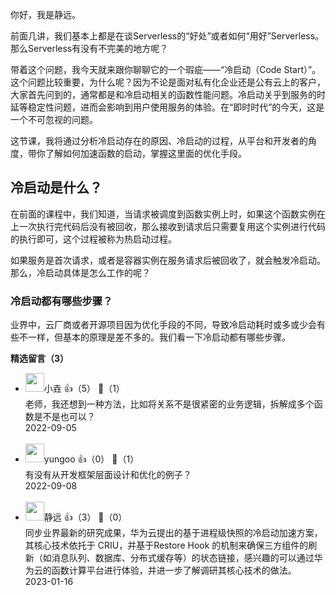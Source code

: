 你好，我是静远。

前面几讲，我们基本上都是在谈Serverless的“好处”或者如何“用好”Serverless。那么Serverless有没有不完美的地方呢？

带着这个问题，我今天就来跟你聊聊它的一个瑕疵——“冷启动（Code Start）”。这个问题比较重要，为什么呢？因为不论是面对私有化企业还是公有云上的客户，大家首先问到的，通常都是和冷启动相关的函数性能问题。冷启动关乎到服务的时延等稳定性问题，进而会影响到用户使用服务的体验。在“即时时代”的今天，这是一个不可忽视的问题。

这节课，我将通过分析冷启动存在的原因、冷启动的过程，从平台和开发者的角度，带你了解如何加速函数的启动，掌握这里面的优化手段。

## 冷启动是什么？

在前面的课程中，我们知道，当请求被调度到函数实例上时，如果这个函数实例在上一次执行完代码后没有被回收，那么接收到请求后只需要复用这个实例进行代码的执行即可，这个过程被称为热启动过程。

如果服务是首次请求，或者是容器实例在服务请求后被回收了，就会触发冷启动。那么，冷启动具体是怎么工作的呢？

### 冷启动都有哪些步骤？

业界中，云厂商或者开源项目因为优化手段的不同，导致冷启动耗时或多或少会有些不一样，但基本的原理是差不多的。我们看一下冷启动都有哪些步骤。
<div><strong>精选留言（3）</strong></div><ul>
<li><img src="https://static001.geekbang.org/account/avatar/00/30/68/a8/3c6ccec0.jpg" width="30px"><span>小垚</span> 👍（5） 💬（1）<div>老师，我还想到一种方法，比如将关系不是很紧密的业务逻辑，拆解成多个函数是不是也可以？</div>2022-09-05</li><br/><li><img src="https://static001.geekbang.org/account/avatar/00/10/2f/c5/aaacb98f.jpg" width="30px"><span>yungoo</span> 👍（0） 💬（1）<div>有没有从开发框架层面设计和优化的例子？</div>2022-09-08</li><br/><li><img src="https://static001.geekbang.org/account/avatar/00/19/fd/d0/e8d8fe44.jpg" width="30px"><span>静远</span> 👍（3） 💬（0）<div>同步业界最新的研究成果，华为云提出的基于进程级快照的冷启动加速方案，其核心技术依托于 CRIU，并基于Restore Hook 的机制来确保三方组件的刷新（如消息队列、数据库、分布式缓存等）的状态链接，感兴趣的可以通过华为云的函数计算平台进行体验，并进一步了解调研其核心技术的做法。</div>2023-01-16</li><br/>
</ul>